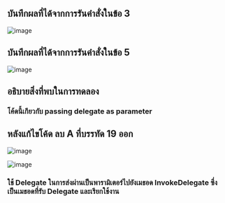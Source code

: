 ## บันทึกผลที่ได้จากการรันคำสั่งในข้อ 3
![image](https://github.com/Sorawit255/03376836-OOP-2566-Lab-15/assets/144196505/314a59d6-ecdb-4597-abef-60bbe5f1edd4)

## บันทึกผลที่ได้จากการรันคำสั่งในข้อ 5
![image](https://github.com/Sorawit255/03376836-OOP-2566-Lab-15/assets/144196505/d63c0b25-6d1e-414d-96b6-9f53f507d900)

## อธิบายสิ่งที่พบในการทดลอง
### โค้ดนี้เกียวกับ passing delegate as parameter

## หลังแก้ไขโค้ด ลบ A ที่บรรทัด 19 ออก

![image](https://github.com/Sorawit255/03376836-OOP-2566-Lab-15/assets/144196505/c80a7dc8-e0ce-4929-aea8-ded1e31f7bca)

![image](https://github.com/Sorawit255/03376836-OOP-2566-Lab-15/assets/144196505/41cee8ce-b95b-4b90-a073-4809ca77530f)
### ใช้ Delegate ในการส่งผ่านเป็นพารามิเตอร์ไปยังเมธอด InvokeDelegate ซึ่งเป็นเมธอดที่รับ Delegate และเรียกใช้งาน

